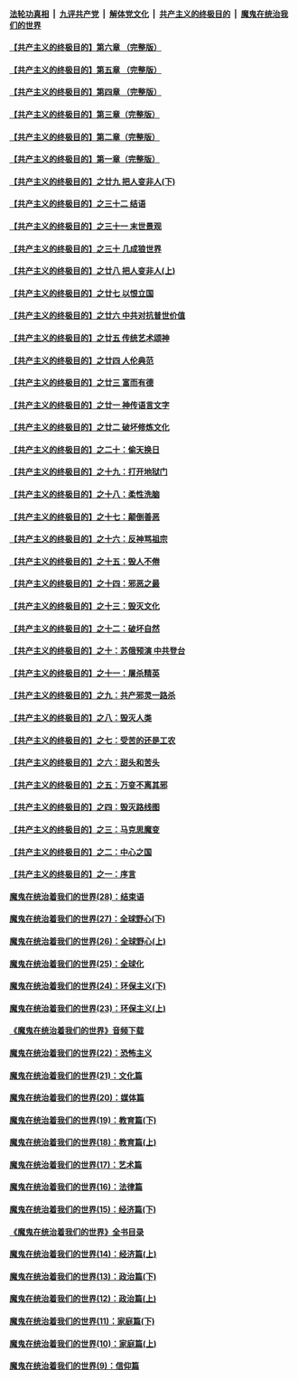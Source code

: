 

####  [法轮功真相](../../../../basic/blob/master/README.md?t=07051431) &nbsp;|&nbsp; [九评共产党](../../../../9ping.md/blob/master/README.md?t=07051431) &nbsp;|&nbsp; [解体党文化](../../../../jtdwh.md/blob/master/README.md?t=07051431)  &nbsp;|&nbsp; [共产主义的终极目的](../../../../gczydzjmd.md/blob/master/README.md?t=07051431) &nbsp;|&nbsp; [魔鬼在统治我们的世界](../../../../mgztzwmdsj.md/blob/master/README.md?t=07051431) 

#### [【共产主义的终极目的】第六章 （完整版）](../pages/nsc422/n11428913.md?t=07051431) 

#### [【共产主义的终极目的】第五章 （完整版）](../pages/nsc422/n11428912.md?t=07051431) 

#### [【共产主义的终极目的】第四章 （完整版）](../pages/nsc422/n11428907.md?t=07051431) 

#### [【共产主义的终极目的】第三章（完整版）](../pages/nsc422/n11428848.md?t=07051431) 

#### [【共产主义的终极目的】第二章（完整版）](../pages/nsc422/n11428831.md?t=07051431) 

#### [【共产主义的终极目的】第一章（完整版）](../pages/nsc422/n11417651.md?t=07051431) 

#### [【共产主义的终极目的】之廿九 把人变非人(下)](../pages/nsc422/n11344140.md?t=07051431) 

#### [【共产主义的终极目的】之三十二 结语](../pages/nsc422/n11360535.md?t=07051431) 

#### [【共产主义的终极目的】之三十一 末世景观](../pages/nsc422/n11351129.md?t=07051431) 

#### [【共产主义的终极目的】之三十 几成狼世界](../pages/nsc422/n11348280.md?t=07051431) 

#### [【共产主义的终极目的】之廿八 把人变非人(上)](../pages/nsc422/n11340492.md?t=07051431) 

#### [【共产主义的终极目的】之廿七 以恨立国](../pages/nsc422/n11336944.md?t=07051431) 

#### [【共产主义的终极目的】之廿六 中共对抗普世价值](../pages/nsc422/n11324785.md?t=07051431) 

#### [【共产主义的终极目的】之廿五 传统艺术颂神](../pages/nsc422/n11296396.md?t=07051431) 

#### [【共产主义的终极目的】之廿四 人伦典范](../pages/nsc422/n11296397.md?t=07051431) 

#### [【共产主义的终极目的】之廿三 富而有德](../pages/nsc422/n11283598.md?t=07051431) 

#### [【共产主义的终极目的】之廿一 神传语言文字](../pages/nsc422/n11263265.md?t=07051431) 

#### [【共产主义的终极目的】之廿二 破坏修炼文化](../pages/nsc422/n11245728.md?t=07051431) 

#### [【共产主义的终极目的】之二十：偷天换日](../pages/nsc422/n11238846.md?t=07051431) 

#### [【共产主义的终极目的】之十九：打开地狱门](../pages/nsc422/n11206376.md?t=07051431) 

#### [【共产主义的终极目的】之十八：柔性洗脑](../pages/nsc422/n11199994.md?t=07051431) 

#### [【共产主义的终极目的】之十七：颠倒善恶](../pages/nsc422/n11179782.md?t=07051431) 

#### [【共产主义的终极目的】之十六：反神骂祖宗](../pages/nsc422/n11166798.md?t=07051431) 

#### [【共产主义的终极目的】之十五：毁人不倦](../pages/nsc422/n11166792.md?t=07051431) 

#### [【共产主义的终极目的】之十四：邪恶之最](../pages/nsc422/n11150249.md?t=07051431) 

#### [【共产主义的终极目的】之十三：毁灭文化](../pages/nsc422/n11135227.md?t=07051431) 

#### [【共产主义的终极目的】之十二：破坏自然](../pages/nsc422/n11135214.md?t=07051431) 

#### [【共产主义的终极目的】之十：苏俄预演 中共登台](../pages/nsc422/n11118424.md?t=07051431) 

#### [【共产主义的终极目的】之十一：屠杀精英](../pages/nsc422/n11118442.md?t=07051431) 

#### [【共产主义的终极目的】之九：共产邪灵一路杀](../pages/nsc422/n11114139.md?t=07051431) 

#### [【共产主义的终极目的】之八：毁灭人类](../pages/nsc422/n11108503.md?t=07051431) 

#### [【共产主义的终极目的】之七：受苦的还是工农](../pages/nsc422/n11101809.md?t=07051431) 

#### [【共产主义的终极目的】之六：甜头和苦头](../pages/nsc422/n11096971.md?t=07051431) 

#### [【共产主义的终极目的】之五：万变不离其邪](../pages/nsc422/n11091285.md?t=07051431) 

#### [【共产主义的终极目的】之四：毁灭路线图](../pages/nsc422/n11086284.md?t=07051431) 

#### [【共产主义的终极目的】之三：马克思魔变](../pages/nsc422/n11061941.md?t=07051431) 

#### [【共产主义的终极目的】之二：中心之国](../pages/nsc422/n11047728.md?t=07051431) 

#### [【共产主义的终极目的】之一：序言](../pages/nsc422/n11086077.md?t=07051431) 

#### [魔鬼在统治着我们的世界(28)：结束语](../pages/nsc422/n10936246.md?t=07051431) 

#### [魔鬼在统治着我们的世界(27)：全球野心(下)](../pages/nsc422/n10928319.md?t=07051431) 

#### [魔鬼在统治着我们的世界(26)：全球野心(上)](../pages/nsc422/n10900318.md?t=07051431) 

#### [魔鬼在统治着我们的世界(25)：全球化](../pages/nsc422/n10788205.md?t=07051431) 

#### [魔鬼在统治着我们的世界(24)：环保主义(下)](../pages/nsc422/n10695307.md?t=07051431) 

#### [魔鬼在统治着我们的世界(23)：环保主义(上)](../pages/nsc422/n10688613.md?t=07051431) 

#### [《魔鬼在统治着我们的世界》音频下载](../pages/nsc422/n10635553.md?t=07051431) 

#### [魔鬼在统治着我们的世界(22)：恐怖主义](../pages/nsc422/n10614727.md?t=07051431) 

#### [魔鬼在统治着我们的世界(21)：文化篇](../pages/nsc422/n10597706.md?t=07051431) 

#### [魔鬼在统治着我们的世界(20)：媒体篇](../pages/nsc422/n10586579.md?t=07051431) 

#### [魔鬼在统治着我们的世界(19)：教育篇(下)](../pages/nsc422/n10564808.md?t=07051431) 

#### [魔鬼在统治着我们的世界(18)：教育篇(上)](../pages/nsc422/n10526970.md?t=07051431) 

#### [魔鬼在统治着我们的世界(17)：艺术篇](../pages/nsc422/n10499093.md?t=07051431) 

#### [魔鬼在统治着我们的世界(16)：法律篇](../pages/nsc422/n10485969.md?t=07051431) 

#### [魔鬼在统治着我们的世界(15)：经济篇(下)](../pages/nsc422/n10469975.md?t=07051431) 

#### [《魔鬼在统治着我们的世界》全书目录](../pages/nsc422/n10464261.md?t=07051431) 

#### [魔鬼在统治着我们的世界(14)：经济篇(上)](../pages/nsc422/n10457370.md?t=07051431) 

#### [魔鬼在统治着我们的世界(13)：政治篇(下)](../pages/nsc422/n10448270.md?t=07051431) 

#### [魔鬼在统治着我们的世界(12)：政治篇(上)](../pages/nsc422/n10444576.md?t=07051431) 

#### [魔鬼在统治着我们的世界(11)：家庭篇(下)](../pages/nsc422/n10440961.md?t=07051431) 

#### [魔鬼在统治着我们的世界(10)：家庭篇(上)](../pages/nsc422/n10435448.md?t=07051431) 

#### [魔鬼在统治着我们的世界(9)：信仰篇](../pages/nsc422/n10432159.md?t=07051431) 

